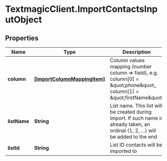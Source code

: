 # TextmagicClient.ImportContactsInputObject

## Properties
Name | Type | Description | Notes
------------ | ------------- | ------------- | -------------
**column** | [**[ImportColumnMappingItem]**](ImportColumnMappingItem.md) | Column values mapping (number column &#x3D;&gt; field), e.g. column[0] &#x3D; \&quot;phone\&quot;, column[1] &#x3D; \&quot;firstName\&quot; | 
**listName** | **String** | List name. This list will be created during import. If such name is already taken, an ordinal (1, 2, ...) will be added to the end | [optional] 
**listId** | **String** | List ID contacts will be imported to | [optional] 


